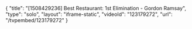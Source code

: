 {
    "title": "[1508429236] Best Restaurant: 1st Elimination - Gordon Ramsay",
    "type": "solo",
    "layout": "iframe-static",
    "videoId": "123179272",
    "url": "\/tvpembed\/123179272"
}